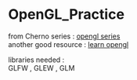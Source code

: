 
# OpenGL_Practice

from Cherno series :  [opengl series](https://youtu.be/W3gAzLwfIP0)  
another good resource : [learn opengl](https://learnopengl.com)


libraries needed :  
GLFW , GLEW , GLM 
